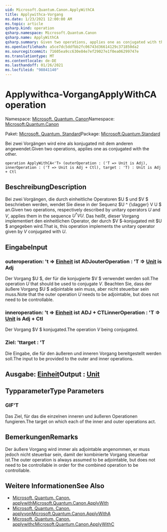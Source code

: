 ```yaml
---
uid: Microsoft.Quantum.Canon.ApplyWithCA
title: Applywithca-Vorgang
ms.date: 1/23/2021 12:00:00 AM
ms.topic: article
qsharp.kind: operation
qsharp.namespace: Microsoft.Quantum.Canon
qsharp.name: ApplyWithCA
qsharp.summary: Given two operations, applies one as conjugated with the other.
ms.openlocfilehash: a5ce7dc5ddfbb2fc06743d36614129c371850da2
ms.sourcegitcommit: 71605ea9cc630e84e7ef29027e1f0ea06299747e
ms.translationtype: MT
ms.contentlocale: de-DE
ms.lasthandoff: 01/26/2021
ms.locfileid: "98841140"
---
```

# <a name="applywithca-operation"></a><span data-ttu-id="f1cf2-102">Applywithca-Vorgang</span><span class="sxs-lookup"><span data-stu-id="f1cf2-102">ApplyWithCA operation</span></span>

<span data-ttu-id="f1cf2-103">Namespace: [Microsoft. Quantum. Canon](xref:Microsoft.Quantum.Canon)</span><span class="sxs-lookup"><span data-stu-id="f1cf2-103">Namespace: [Microsoft.Quantum.Canon](xref:Microsoft.Quantum.Canon)</span></span>

<span data-ttu-id="f1cf2-104">Paket: [Microsoft. Quantum. Standard](https://nuget.org/packages/Microsoft.Quantum.Standard)</span><span class="sxs-lookup"><span data-stu-id="f1cf2-104">Package: [Microsoft.Quantum.Standard](https://nuget.org/packages/Microsoft.Quantum.Standard)</span></span>


<span data-ttu-id="f1cf2-105">Bei zwei Vorgängen wird eine als konjugated mit dem anderen angewendet.</span><span class="sxs-lookup"><span data-stu-id="f1cf2-105">Given two operations, applies one as conjugated with the other.</span></span>

```qsharp
operation ApplyWithCA<'T> (outerOperation : ('T => Unit is Adj), innerOperation : ('T => Unit is Adj + Ctl), target : 'T) : Unit is Adj + Ctl
```


## <a name="description"></a><span data-ttu-id="f1cf2-106">Beschreibung</span><span class="sxs-lookup"><span data-stu-id="f1cf2-106">Description</span></span>

<span data-ttu-id="f1cf2-107">Bei zwei Vorgängen, die durch einheitliche Operatoren $U $ und $V $ beschrieben werden, wendet Sie diese in der Sequenz $U ^ {\dagger} V U $ an.</span><span class="sxs-lookup"><span data-stu-id="f1cf2-107">Given two operations, respectively described by unitary operators $U$ and $V$, applies them in the sequence $U^{\dagger} V U$.</span></span> <span data-ttu-id="f1cf2-108">Das heißt, dieser Vorgang implementiert den einheitlichen Operator, der durch $V $-konjugated mit $U $ angegeben wird.</span><span class="sxs-lookup"><span data-stu-id="f1cf2-108">That is, this operation implements the unitary operator given by $V$ conjugated with $U$.</span></span>

## <a name="input"></a><span data-ttu-id="f1cf2-109">Eingabe</span><span class="sxs-lookup"><span data-stu-id="f1cf2-109">Input</span></span>

### <a name="outeroperation--t--unit--is-adj"></a><span data-ttu-id="f1cf2-110">outeroperation: 't => [Einheit](xref:microsoft.quantum.lang-ref.unit)  ist ADJ</span><span class="sxs-lookup"><span data-stu-id="f1cf2-110">outerOperation : 'T => [Unit](xref:microsoft.quantum.lang-ref.unit)  is Adj</span></span>

<span data-ttu-id="f1cf2-111">Der Vorgang $U $, der für die konjugierte $V $ verwendet werden soll.</span><span class="sxs-lookup"><span data-stu-id="f1cf2-111">The operation $U$ that should be used to conjugate $V$.</span></span> <span data-ttu-id="f1cf2-112">Beachten Sie, dass der äußere Vorgang $U $ adjointable sein muss, aber nicht steuerbar sein muss.</span><span class="sxs-lookup"><span data-stu-id="f1cf2-112">Note that the outer operation $U$ needs to be adjointable, but does not need to be controllable.</span></span>


### <a name="inneroperation--t--unit--is-adj--ctl"></a><span data-ttu-id="f1cf2-113">inneroperation: 't => [Einheit](xref:microsoft.quantum.lang-ref.unit)  ist ADJ + CTL</span><span class="sxs-lookup"><span data-stu-id="f1cf2-113">innerOperation : 'T => [Unit](xref:microsoft.quantum.lang-ref.unit)  is Adj + Ctl</span></span>

<span data-ttu-id="f1cf2-114">Der Vorgang $V $ konjugated.</span><span class="sxs-lookup"><span data-stu-id="f1cf2-114">The operation $V$ being conjugated.</span></span>


### <a name="target--t"></a><span data-ttu-id="f1cf2-115">Ziel: 't</span><span class="sxs-lookup"><span data-stu-id="f1cf2-115">target : 'T</span></span>

<span data-ttu-id="f1cf2-116">Die Eingabe, die für den äußeren und inneren Vorgang bereitgestellt werden soll.</span><span class="sxs-lookup"><span data-stu-id="f1cf2-116">The input to be provided to the outer and inner operations.</span></span>



## <a name="output--unit"></a><span data-ttu-id="f1cf2-117">Ausgabe: [Einheit](xref:microsoft.quantum.lang-ref.unit)</span><span class="sxs-lookup"><span data-stu-id="f1cf2-117">Output : [Unit](xref:microsoft.quantum.lang-ref.unit)</span></span>



## <a name="type-parameters"></a><span data-ttu-id="f1cf2-118">Typparameter</span><span class="sxs-lookup"><span data-stu-id="f1cf2-118">Type Parameters</span></span>

### <a name="t"></a><span data-ttu-id="f1cf2-119">GIF</span><span class="sxs-lookup"><span data-stu-id="f1cf2-119">'T</span></span>

<span data-ttu-id="f1cf2-120">Das Ziel, für das die einzelnen inneren und äußeren Operationen fungieren.</span><span class="sxs-lookup"><span data-stu-id="f1cf2-120">The target on which each of the inner and outer operations act.</span></span>

## <a name="remarks"></a><span data-ttu-id="f1cf2-121">Bemerkungen</span><span class="sxs-lookup"><span data-stu-id="f1cf2-121">Remarks</span></span>

<span data-ttu-id="f1cf2-122">Der äußere Vorgang wird immer als adjointable angenommen, er muss jedoch nicht steuerbar sein, damit der kombinierte Vorgang steuerbar ist.</span><span class="sxs-lookup"><span data-stu-id="f1cf2-122">The outer operation is always assumed to be adjointable, but does not need to be controllable in order for the combined operation to be controllable.</span></span>

## <a name="see-also"></a><span data-ttu-id="f1cf2-123">Weitere Informationen</span><span class="sxs-lookup"><span data-stu-id="f1cf2-123">See Also</span></span>

- [<span data-ttu-id="f1cf2-124">Microsoft. Quantum. Canon. applywith</span><span class="sxs-lookup"><span data-stu-id="f1cf2-124">Microsoft.Quantum.Canon.ApplyWith</span></span>](xref:Microsoft.Quantum.Canon.ApplyWith)
- [<span data-ttu-id="f1cf2-125">Microsoft. Quantum. Canon. applyvon</span><span class="sxs-lookup"><span data-stu-id="f1cf2-125">Microsoft.Quantum.Canon.ApplyWithA</span></span>](xref:Microsoft.Quantum.Canon.ApplyWithA)
- [<span data-ttu-id="f1cf2-126">Microsoft. Quantum. Canon. applywithc</span><span class="sxs-lookup"><span data-stu-id="f1cf2-126">Microsoft.Quantum.Canon.ApplyWithC</span></span>](xref:Microsoft.Quantum.Canon.ApplyWithC)